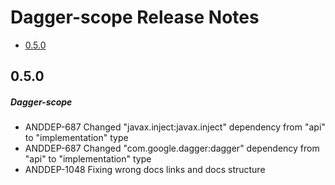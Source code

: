 # Dagger-scope Release Notes

- [0.5.0](#050)

## 0.5.0
##### Dagger-scope
* ANDDEP-687 Changed "javax.inject:javax.inject" dependency from "api" to "implementation" type
* ANDDEP-687 Changed "com.google.dagger:dagger" dependency from "api" to "implementation" type
* ANDDEP-1048 Fixing wrong docs links and docs structure
